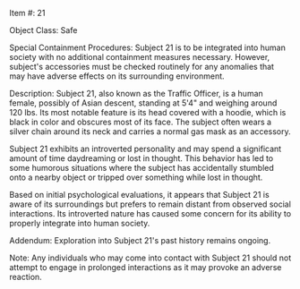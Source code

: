 Item #: 21

Object Class: Safe

Special Containment Procedures: Subject 21 is to be integrated into human society with no additional containment measures necessary. However, subject's accessories must be checked routinely for any anomalies that may have adverse effects on its surrounding environment.

Description: Subject 21, also known as the Traffic Officer, is a human female, possibly of Asian descent, standing at 5'4" and weighing around 120 lbs. Its most notable feature is its head covered with a hoodie, which is black in color and obscures most of its face. The subject often wears a silver chain around its neck and carries a normal gas mask as an accessory.

Subject 21 exhibits an introverted personality and may spend a significant amount of time daydreaming or lost in thought. This behavior has led to some humorous situations where the subject has accidentally stumbled onto a nearby object or tripped over something while lost in thought.

Based on initial psychological evaluations, it appears that Subject 21 is aware of its surroundings but prefers to remain distant from observed social interactions. Its introverted nature has caused some concern for its ability to properly integrate into human society.

Addendum: Exploration into Subject 21's past history remains ongoing.

Note: Any individuals who may come into contact with Subject 21 should not attempt to engage in prolonged interactions as it may provoke an adverse reaction.